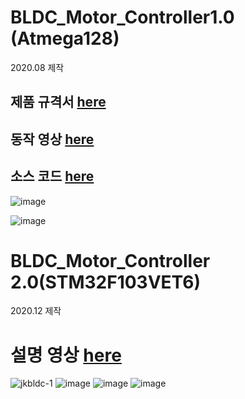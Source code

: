 # BLDC_Motor_Controller1.0 (Atmega128) 
2020.08 제작
## 제품 규격서 [here](https://github.com/engineerjkk/BLDC_Motor_Controller/blob/main/BLDC_Motor/JK%20MOTOR%201.0%20%EC%A0%9C%ED%92%88%EA%B7%9C%EA%B2%A9%EC%84%9C.pdf)    
## 동작 영상 [here](https://blog.naver.com/engineerjkk/222187851683)  
## 소스 코드 [here](https://github.com/engineerjkk/BLDC_Motor_Controller/blob/main/BLDCMOTOR.c)
![image](https://user-images.githubusercontent.com/76835313/114378652-e271c680-9bc2-11eb-941d-9432cc70106f.png)

![image](https://user-images.githubusercontent.com/76835313/114378613-d84fc800-9bc2-11eb-8b0d-220db2be9eeb.png)  

# BLDC_Motor_Controller 2.0(STM32F103VET6)  
2020.12 제작 
# 설명 영상 [here](https://blog.naver.com/engineerjkk/222187850240)
![jkbldc-1](https://user-images.githubusercontent.com/76835313/116802013-48aa9300-ab4a-11eb-866a-59f2c316ae4d.jpg)
![image](https://user-images.githubusercontent.com/76835313/114378942-2f559d00-9bc3-11eb-878d-36cb76e33686.png)
![image](https://user-images.githubusercontent.com/76835313/114379084-58762d80-9bc3-11eb-884a-2613a58eef7f.png)
![image](https://user-images.githubusercontent.com/76835313/114378993-3ed4e600-9bc3-11eb-9c7b-e2073814e7f4.png)
